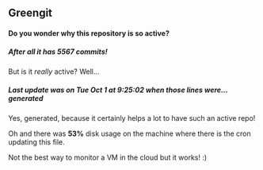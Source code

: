 ## Greengit

#### Do you wonder why this repository is so active?

##### After all it has 5567 commits!

But is it *really* active? Well...

##### Last update was on Tue Oct 1 at 9:25:02 when those lines were... generated

Yes, generated, because it certainly helps a lot to have such an active repo!

Oh and there was **53%** disk usage on the machine
where there is the cron updating this file.

Not the best way to monitor a VM in the cloud but it works! :)
